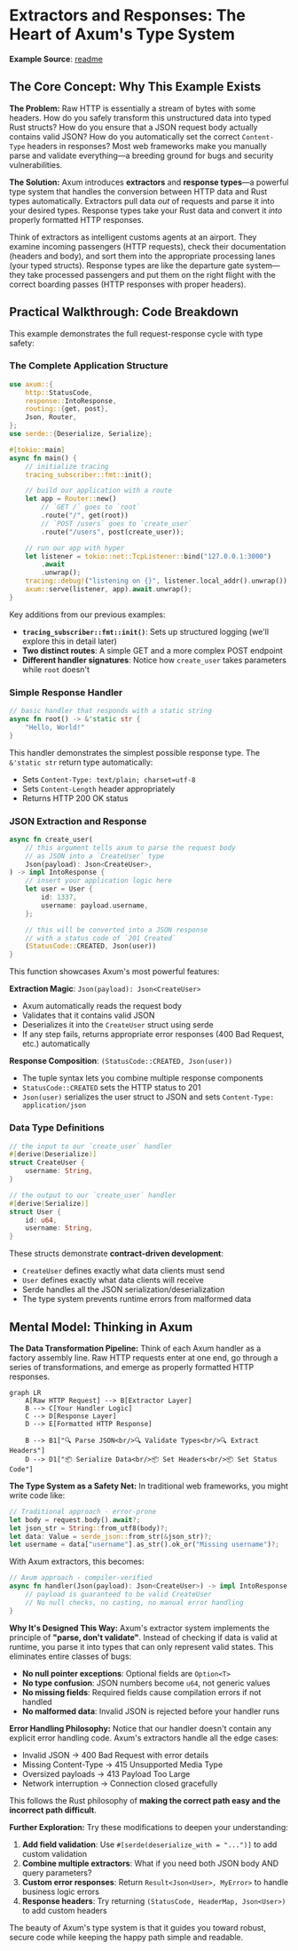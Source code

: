 # Extractors and Responses: The Heart of Axum's Type System

**Example Source**: [readme](https://github.com/tokio-rs/axum/tree/6bc0717b06c665baf9dea57d977363ade062bf17/examples/readme)

## The Core Concept: Why This Example Exists

**The Problem:** Raw HTTP is essentially a stream of bytes with some headers. How do you safely transform this unstructured data into typed Rust structs? How do you ensure that a JSON request body actually contains valid JSON? How do you automatically set the correct `Content-Type` headers in responses? Most web frameworks make you manually parse and validate everything—a breeding ground for bugs and security vulnerabilities.

**The Solution:** Axum introduces **extractors** and **response types**—a powerful type system that handles the conversion between HTTP data and Rust types automatically. Extractors pull data *out* of requests and parse it into your desired types. Response types take your Rust data and convert it *into* properly formatted HTTP responses.

Think of extractors as intelligent customs agents at an airport. They examine incoming passengers (HTTP requests), check their documentation (headers and body), and sort them into the appropriate processing lanes (your typed structs). Response types are like the departure gate system—they take processed passengers and put them on the right flight with the correct boarding passes (HTTP responses with proper headers).

## Practical Walkthrough: Code Breakdown

This example demonstrates the full request-response cycle with type safety:

### The Complete Application Structure

```rust
use axum::{
    http::StatusCode,
    response::IntoResponse,
    routing::{get, post},
    Json, Router,
};
use serde::{Deserialize, Serialize};

#[tokio::main]
async fn main() {
    // initialize tracing
    tracing_subscriber::fmt::init();

    // build our application with a route
    let app = Router::new()
        // `GET /` goes to `root`
        .route("/", get(root))
        // `POST /users` goes to `create_user`
        .route("/users", post(create_user));

    // run our app with hyper
    let listener = tokio::net::TcpListener::bind("127.0.0.1:3000")
        .await
        .unwrap();
    tracing::debug!("listening on {}", listener.local_addr().unwrap());
    axum::serve(listener, app).await.unwrap();
}
```

Key additions from our previous examples:
- **`tracing_subscriber::fmt::init()`**: Sets up structured logging (we'll explore this in detail later)
- **Two distinct routes**: A simple GET and a more complex POST endpoint
- **Different handler signatures**: Notice how `create_user` takes parameters while `root` doesn't

### Simple Response Handler

```rust
// basic handler that responds with a static string
async fn root() -> &'static str {
    "Hello, World!"
}
```

This handler demonstrates the simplest possible response type. The `&'static str` return type automatically:
- Sets `Content-Type: text/plain; charset=utf-8`
- Sets `Content-Length` header appropriately
- Returns HTTP 200 OK status

### JSON Extraction and Response

```rust
async fn create_user(
    // this argument tells axum to parse the request body
    // as JSON into a `CreateUser` type
    Json(payload): Json<CreateUser>,
) -> impl IntoResponse {
    // insert your application logic here
    let user = User {
        id: 1337,
        username: payload.username,
    };

    // this will be converted into a JSON response
    // with a status code of `201 Created`
    (StatusCode::CREATED, Json(user))
}
```

This function showcases Axum's most powerful features:

**Extraction Magic**: `Json(payload): Json<CreateUser>`
- Axum automatically reads the request body
- Validates that it contains valid JSON
- Deserializes it into the `CreateUser` struct using serde
- If any step fails, returns appropriate error responses (400 Bad Request, etc.) automatically

**Response Composition**: `(StatusCode::CREATED, Json(user))`
- The tuple syntax lets you combine multiple response components
- `StatusCode::CREATED` sets the HTTP status to 201
- `Json(user)` serializes the user struct to JSON and sets `Content-Type: application/json`

### Data Type Definitions

```rust
// the input to our `create_user` handler
#[derive(Deserialize)]
struct CreateUser {
    username: String,
}

// the output to our `create_user` handler
#[derive(Serialize)]
struct User {
    id: u64,
    username: String,
}
```

These structs demonstrate **contract-driven development**:
- `CreateUser` defines exactly what data clients must send
- `User` defines exactly what data clients will receive
- Serde handles all the JSON serialization/deserialization
- The type system prevents runtime errors from malformed data

## Mental Model: Thinking in Axum

**The Data Transformation Pipeline:** Think of each Axum handler as a factory assembly line. Raw HTTP requests enter at one end, go through a series of transformations, and emerge as properly formatted HTTP responses.

```mermaid
graph LR
    A[Raw HTTP Request] --> B[Extractor Layer]
    B --> C[Your Handler Logic]
    C --> D[Response Layer]
    D --> E[Formatted HTTP Response]
    
    B --> B1["🔍 Parse JSON<br/>🔍 Validate Types<br/>🔍 Extract Headers"]
    D --> D1["📦 Serialize Data<br/>📦 Set Headers<br/>📦 Set Status Code"]
```

**The Type System as a Safety Net:** In traditional web frameworks, you might write code like:

```rust
// Traditional approach - error-prone
let body = request.body().await?;
let json_str = String::from_utf8(body)?;
let data: Value = serde_json::from_str(&json_str)?;
let username = data["username"].as_str().ok_or("Missing username")?;
```

With Axum extractors, this becomes:

```rust
// Axum approach - compiler-verified
async fn handler(Json(payload): Json<CreateUser>) -> impl IntoResponse {
    // payload is guaranteed to be valid CreateUser
    // No null checks, no casting, no manual error handling
}
```

**Why It's Designed This Way:** Axum's extractor system implements the principle of **"parse, don't validate"**. Instead of checking if data is valid at runtime, you parse it into types that can only represent valid states. This eliminates entire classes of bugs:

- **No null pointer exceptions**: Optional fields are `Option<T>`
- **No type confusion**: JSON numbers become `u64`, not generic values
- **No missing fields**: Required fields cause compilation errors if not handled
- **No malformed data**: Invalid JSON is rejected before your handler runs

**Error Handling Philosophy:** Notice that our handler doesn't contain any explicit error handling code. Axum's extractors handle all the edge cases:

- Invalid JSON → 400 Bad Request with error details
- Missing Content-Type → 415 Unsupported Media Type  
- Oversized payloads → 413 Payload Too Large
- Network interruption → Connection closed gracefully

This follows the Rust philosophy of **making the correct path easy and the incorrect path difficult**.

**Further Exploration:** Try these modifications to deepen your understanding:

1. **Add field validation**: Use `#[serde(deserialize_with = "...")]` to add custom validation
2. **Combine multiple extractors**: What if you need both JSON body AND query parameters?
3. **Custom error responses**: Return `Result<Json<User>, MyError>` to handle business logic errors
4. **Response headers**: Try returning `(StatusCode, HeaderMap, Json<User>)` to add custom headers

The beauty of Axum's type system is that it guides you toward robust, secure code while keeping the happy path simple and readable.